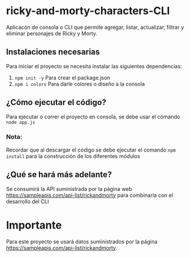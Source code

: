 # ricky-and-morty-characters-CLI
Aplicacón de consola o CLI que permite agregar, listar, actualizar, filtrar y eliminar personajes de Ricky y Morty.

## Instalaciones necesarias
Para iniciar el proyecto se necesita instalar las siguientes dependencias:
1. ```npm init -y``` Para crear el package.json
2. ```npm i colors``` Para darle colores o diseño a la consola

## ¿Cómo ejecutar el código?
Para ejecutar o correr el proyecto en consola, se debe usar el comando ```node app.js```

### **Nota:**
Recordar que al descargar el código se debe ejecutar el comando ```npm install``` para la construcción de los diferentes módulos

## ¿Qué se hará más adelante?
Se consumirá la API suministrada por la página web https://sampleapis.com/api-list/rickandmorty para combinarla con el desarrollo del CLI

# Importante
Para este proyecto se usará datos suministrados por la página https://sampleapis.com/api-list/rickandmorty.